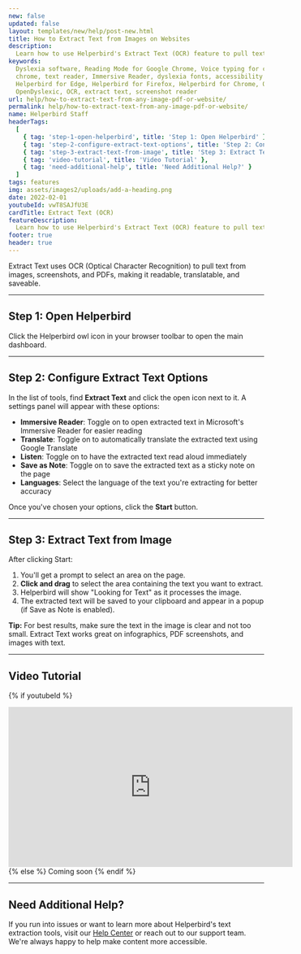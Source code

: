 ```yaml
---
new: false
updated: false
layout: templates/new/help/post-new.html
title: How to Extract Text from Images on Websites
description:
  Learn how to use Helperbird's Extract Text (OCR) feature to pull text from images, screenshots, and PDFs for reading, translating, or saving.
keywords:
  Dyslexia software, Reading Mode for Google Chrome, Voice typing for chrome, Text to speech for
  chrome, text reader, Immersive Reader, dyslexia fonts, accessibility software, dyslexia software,
  Helperbird for Edge, Helperbird for Firefox, Helperbird for Chrome, Opendyslexic for Chrome,
  OpenDyslexic, OCR, extract text, screenshot reader
url: help/how-to-extract-text-from-any-image-pdf-or-website/
permalink: help/how-to-extract-text-from-any-image-pdf-or-website/
name: Helperbird Staff
headerTags:
  [
    { tag: 'step-1-open-helperbird', title: 'Step 1: Open Helperbird' },
    { tag: 'step-2-configure-extract-text-options', title: 'Step 2: Configure Extract Text Options' },
    { tag: 'step-3-extract-text-from-image', title: 'Step 3: Extract Text from Image' },
    { tag: 'video-tutorial', title: 'Video Tutorial' },
    { tag: 'need-additional-help', title: 'Need Additional Help?' }
  ]
tags: features
img: assets/images2/uploads/add-a-heading.png
date: 2022-02-01
youtubeId: vwT8SAJfU3E
cardTitle: Extract Text (OCR)
featureDescription:
  Learn how to use Helperbird's Extract Text (OCR) feature to pull text from images, screenshots, and PDFs for reading, translating, or saving.
footer: true
header: true
---
```


Extract Text uses OCR (Optical Character Recognition) to pull text from images, screenshots, and PDFs, making it readable, translatable, and saveable.

---

## Step 1: Open Helperbird

Click the Helperbird owl icon in your browser toolbar to open the main dashboard.


---

## Step 2: Configure Extract Text Options

In the list of tools, find **Extract Text** and click the open icon next to it. A settings panel will appear with these options:

- **Immersive Reader**: Toggle on to open extracted text in Microsoft's Immersive Reader for easier reading
- **Translate**: Toggle on to automatically translate the extracted text using Google Translate
- **Listen**: Toggle on to have the extracted text read aloud immediately
- **Save as Note**: Toggle on to save the extracted text as a sticky note on the page
- **Languages**: Select the language of the text you're extracting for better accuracy

Once you've chosen your options, click the **Start** button.


---

## Step 3: Extract Text from Image

After clicking Start:
1. You'll get a prompt to select an area on the page.
2. **Click and drag** to select the area containing the text you want to extract.
3. Helperbird will show "Looking for Text" as it processes the image.
4. The extracted text will be saved to your clipboard and appear in a popup (if Save as Note is enabled).


**Tip:** For best results, make sure the text in the image is clear and not too small. Extract Text works great on infographics, PDF screenshots, and images with text.

---

## Video Tutorial

{% if youtubeId %}
<iframe width="560" height="315" class="aspect-square rounded-2xl mb-8 mt-8" src="https://www.youtube-nocookie.com/embed/{{ youtubeId }}?si=6BtkhydcpJ8UFQ_l" title="YouTube video player" frameborder="0" allow="accelerometer; autoplay; clipboard-write; encrypted-media; gyroscope; picture-in-picture; web-share" allowfullscreen></iframe>
{% else %}
Coming soon
{% endif %}

---

## Need Additional Help?

If you run into issues or want to learn more about Helperbird's text extraction tools, visit our [Help Center](https://www.helperbird.com/help) or reach out to our support team. We're always happy to help make content more accessible.